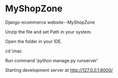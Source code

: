# MyShopZone
Django-ecommerce website--MyShopZone

Unzip the file and set Path in your system.

Open the folder in your IDE.

cd \mac

Run command 'python manage.py runserver'

Starting development server at http://127.0.0.1:8000/
